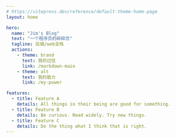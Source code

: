 ```yaml
---
# https://vitepress.dev/reference/default-theme-home-page
layout: home

hero:
  name: "Jim's Blog"
  text: "一个程序员的碎碎念"
  tagline: 后端/web全栈
  actions:
    - theme: brand
      text: 我的过往
      link: /markdown-main
    - theme: alt
      text: 我的能力
      link: /my-power

features:
  - title: Feature A
    details: All things in their being are good for something.
  - title: Feature B
    details: Be curious. Read widely. Try new things.
  - title: Feature C
    details: Do the thing what I think that is right.
---
```



